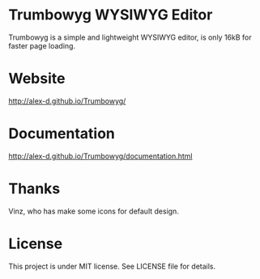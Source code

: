 # Trumbowyg WYSIWYG Editor

Trumbowyg is a simple and lightweight WYSIWYG editor, is only 16kB for faster page loading.


# Website

http://alex-d.github.io/Trumbowyg/


# Documentation

http://alex-d.github.io/Trumbowyg/documentation.html


# Thanks

Vinz, who has make some icons for default design.


# License

This project is under MIT license. See LICENSE file for details.